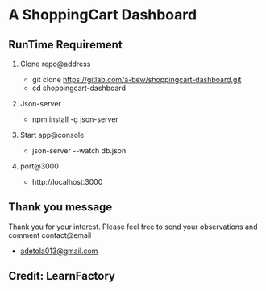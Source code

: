 # A ShoppingCart Dashboard 

## RunTime Requirement

1. Clone repo@address
   - git clone https://gitlab.com/a-bew/shoppingcart-dashboard.git
   - cd shoppingcart-dashboard

2. Json-server 
   - npm install -g json-server

3. Start app@console
   - json-server --watch db.json

4. port@3000
   - http://localhost:3000

## Thank you message
   Thank you for your interest.
   Please feel free to send your observations and comment 
   contact@email
   - adetola013@gmail.com

## Credit: LearnFactory